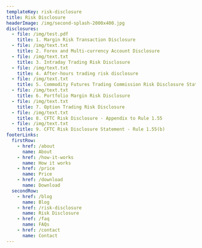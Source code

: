 ```yaml
---
templateKey: risk-disclosure
title: Risk Disclosure
headerImage: /img/second-splash-2000x400.jpg
disclosures:
  - file: /img/test.pdf
    title: 1. Margin Risk Transaction Disclosure
  - file: /img/text.txt
    title: 2. Forex and Multi-currency Account Disclosure
  - file: /img/text.txt
    title: 3. Intraday Trading Risk Disclosure
  - file: /img/text.txt
    title: 4. After-hours trading risk disclosure
  - file: /img/text.txt
    title: 5. Commodity Futures Trading Commission Risk Disclosure Statement
  - file: /img/text.txt
    title: 6. Portfolio Margin Risk Disclosure
  - file: /img/text.txt
    title: 7. Option Trading Risk Disclosure
  - file: /img/text.txt
    title: 8. CFTC Risk Disclosure - Appendix to Rule 1.55
  - file: /img/text.txt
    title: 9. CFTC Risk Disclosure Statement - Rule 1.55(b)
footerLinks:
  firstRow:
    - href: /about
      name: About
    - href: /how-it-works
      name: How it works
    - href: /price
      name: Price
    - href: /download
      name: Download
  secondRow:
    - href: /blog
      name: Blog
    - href: /risk-disclosure
      name: Risk Disclosure
    - href: /faq
      name: FAQs
    - href: /contact
      name: Contact
---
```


